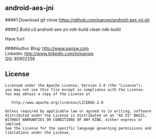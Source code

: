 android-aes-jni
---------------
####1.Download
    git clone https://github.com/panxw/android-aes-jni.git


####2.Build
    cd android-aes-jni
    ndk-build clean
    ndk-build
    
    
Have fun!

####Author
Blog: http://www.panxw.com  
Linkedin: http://www.linkedin.com/in/panxw  
QQ: 85902258  

## License

    Licensed under the Apache License, Version 2.0 (the "License");
    you may not use this file except in compliance with the License.
    You may obtain a copy of the License at

       http://www.apache.org/licenses/LICENSE-2.0

    Unless required by applicable law or agreed to in writing, software
    distributed under the License is distributed on an "AS IS" BASIS,
    WITHOUT WARRANTIES OR CONDITIONS OF ANY KIND, either express or implied.
    See the License for the specific language governing permissions and
    limitations under the License.
